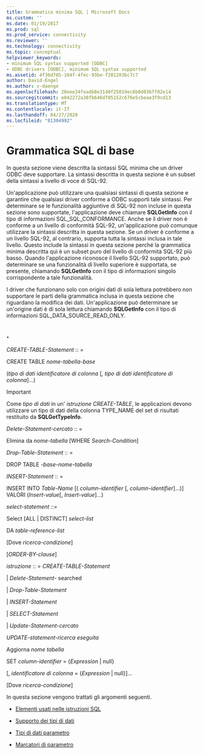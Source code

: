 ```yaml
---
title: Grammatica minima SQL | Microsoft Docs
ms.custom: ''
ms.date: 01/19/2017
ms.prod: sql
ms.prod_service: connectivity
ms.reviewer: ''
ms.technology: connectivity
ms.topic: conceptual
helpviewer_keywords:
- minimum SQL syntax supported [ODBC]
- ODBC drivers [ODBC], minimum SQL syntax supported
ms.assetid: 4f36d785-104f-4fec-93be-f201203bc7c7
author: David-Engel
ms.author: v-daenge
ms.openlocfilehash: 20eee34feadb8e3140f25019ec6b0d036ff02e14
ms.sourcegitcommit: e042272a38fb646df05152c676e5cbeae3f9cd13
ms.translationtype: MT
ms.contentlocale: it-IT
ms.lasthandoff: 04/27/2020
ms.locfileid: "81304992"
---
```

# <a name="sql-minimum-grammar"></a>Grammatica SQL di base
In questa sezione viene descritta la sintassi SQL minima che un driver ODBC deve supportare. La sintassi descritta in questa sezione è un subset della sintassi a livello di voce di SQL-92.  
  
 Un'applicazione può utilizzare una qualsiasi sintassi di questa sezione e garantire che qualsiasi driver conforme a ODBC supporti tale sintassi. Per determinare se le funzionalità aggiuntive di SQL-92 non incluse in questa sezione sono supportate, l'applicazione deve chiamare **SQLGetInfo** con il tipo di informazioni SQL_SQL_CONFORMANCE. Anche se il driver non è conforme a un livello di conformità SQL-92, un'applicazione può comunque utilizzare la sintassi descritta in questa sezione. Se un driver è conforme a un livello SQL-92, al contrario, supporta tutta la sintassi inclusa in tale livello. Questo include la sintassi in questa sezione perché la grammatica minima descritta qui è un subset puro del livello di conformità SQL-92 più basso. Quando l'applicazione riconosce il livello SQL-92 supportato, può determinare se una funzionalità di livello superiore è supportata, se presente, chiamando **SQLGetInfo** con il tipo di informazioni singolo corrispondente a tale funzionalità.  
  
 I driver che funzionano solo con origini dati di sola lettura potrebbero non supportare le parti della grammatica inclusa in questa sezione che riguardano la modifica dei dati. Un'applicazione può determinare se un'origine dati è di sola lettura chiamando **SQLGetInfo** con il tipo di informazioni SQL_DATA_SOURCE_READ_ONLY.  
  
## <a name="statement"></a>.  
 *CREATE-TABLE-Statement* :: =  
  
 CREATE TABLE *nome-tabella-base*  
  
 (*tipo di dati identificatore di colonna* [*, tipo di dati identificatore di colonna*]...)  
  
> [!IMPORTANT]  
>  Come *tipo di dati* in un' *istruzione CREATE-TABLE*, le applicazioni devono utilizzare un tipo di dati della colonna TYPE_NAME del set di risultati restituito da **SQLGetTypeInfo**.  
  
 *Delete-Statement-cercato* :: =  
  
 Elimina da *nome-tabella* [WHERE *Search-Condition*]  
  
 *Drop-Table-Statement* :: =  
  
 DROP TABLE *-base-nome-tabella*  
  
 *INSERT-Statement* :: =  
  
 INSERT INTO *Table-Name* [( *column-identifier* [, *column-identifier*]...)]      VALORI (*Insert-value*[, *Insert-value*]...)  
  
 *select-statement* ::=  
  
 Select [ALL &#124; DISTINCT] *select-list*  
  
 DA *table-reference-list*  
  
 [Dove *ricerca-condizione*]  
  
 [*ORDER-BY-clause*]  
  
 *istruzione* :: = *CREATE-TABLE-Statement*  
  
 &#124; *Delete-Statement-* searched  
  
 &#124; *Drop-Table-Statement*  
  
 &#124; *INSERT-Statement*  
  
 &#124; *SELECT-Statement*  
  
 &#124; *Update-Statement-cercato*  
  
 *UPDATE-statement-ricerca eseguita*  
  
 Aggiorna *nome tabella*  
  
 SET *column-identifier* = {*Expression* &#124; null}  
  
 [, *identificatore di colonna* = {*Expression* &#124; null}]...  
  
 [Dove *ricerca-condizione*]  
  
 In questa sezione vengono trattati gli argomenti seguenti.  
  
-   [Elementi usati nelle istruzioni SQL](../../../odbc/reference/appendixes/elements-used-in-sql-statements.md)  
  
-   [Supporto dei tipi di dati](../../../odbc/reference/appendixes/data-type-support.md)  
  
-   [Tipi di dati parametro](../../../odbc/reference/appendixes/parameter-data-types.md)  
  
-   [Marcatori di parametro](../../../odbc/reference/appendixes/parameter-markers.md)

